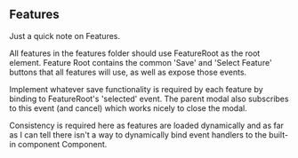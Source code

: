 ## Features

Just a quick note on Features.

All features in the features folder should use FeatureRoot as the root element. Feature Root contains the
common 'Save' and 'Select Feature' buttons that all features will use, as well as expose those events.

Implement whatever save functionality is required by each feature by binding to FeatureRoot's
'selected' event. The parent modal also subscribes to this event (and cancel) which works nicely to close the modal.

Consistency is required here as features are loaded dynamically and as far as I can tell there isn't
a way to dynamically bind event handlers to the built-in component Component.
